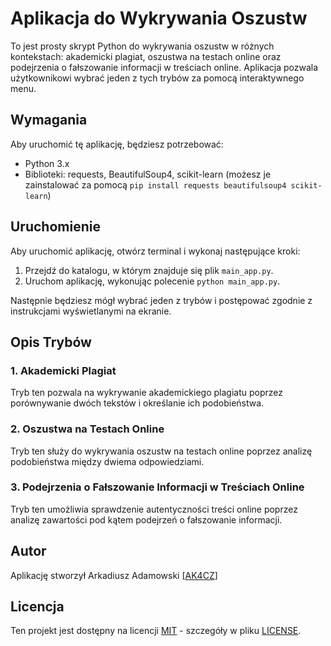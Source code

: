 # Aplikacja do Wykrywania Oszustw

To jest prosty skrypt Python do wykrywania oszustw w różnych kontekstach: akademicki plagiat, oszustwa na testach online oraz podejrzenia o fałszowanie informacji w treściach online. Aplikacja pozwala użytkownikowi wybrać jeden z tych trybów za pomocą interaktywnego menu.

## Wymagania

Aby uruchomić tę aplikację, będziesz potrzebować:

- Python 3.x
- Biblioteki: requests, BeautifulSoup4, scikit-learn (możesz je zainstalować za pomocą `pip install requests beautifulsoup4 scikit-learn`)

## Uruchomienie

Aby uruchomić aplikację, otwórz terminal i wykonaj następujące kroki:

1. Przejdź do katalogu, w którym znajduje się plik `main_app.py`.
2. Uruchom aplikację, wykonując polecenie `python main_app.py`.

Następnie będziesz mógł wybrać jeden z trybów i postępować zgodnie z instrukcjami wyświetlanymi na ekranie.

## Opis Trybów

### 1. Akademicki Plagiat

Tryb ten pozwala na wykrywanie akademickiego plagiatu poprzez porównywanie dwóch tekstów i określanie ich podobieństwa.

### 2. Oszustwa na Testach Online

Tryb ten służy do wykrywania oszustw na testach online poprzez analizę podobieństwa między dwiema odpowiedziami.

### 3. Podejrzenia o Fałszowanie Informacji w Treściach Online

Tryb ten umożliwia sprawdzenie autentyczności treści online poprzez analizę zawartości pod kątem podejrzeń o fałszowanie informacji.

## Autor

Aplikację stworzył Arkadiusz Adamowski [[AK4CZ](https://github.com/MCakacz)]

## Licencja

Ten projekt jest dostępny na licencji [MIT](https://pl.wikipedia.org/wiki/Licencja_MIT) - szczegóły w pliku [LICENSE](https://github.com/MCakacz/Cheat_detection_cc/blob/main/LICENSE).


